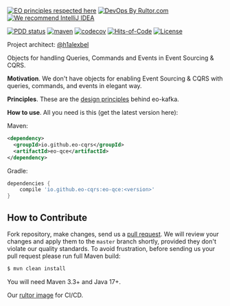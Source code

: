 [![EO principles respected here](https://www.elegantobjects.org/badge.svg)](https://www.elegantobjects.org)
[![DevOps By Rultor.com](https://www.rultor.com/b/eo-cqrs/eo-qce)](https://www.rultor.com/p/eo-cqrs/eo-qce)
[![We recommend IntelliJ IDEA](https://www.elegantobjects.org/intellij-idea.svg)](https://www.jetbrains.com/idea/)
<br>

[![PDD status](http://www.0pdd.com/svg?name=eo-cqrs/eo-qce)](http://www.0pdd.com/p?name=eo-cqrs/eo-qce)
[![maven](https://github.com/eo-cqrs/eo-qce/actions/workflows/maven.yml/badge.svg)](https://github.com/eo-cqrs/eo-qce/actions/workflows/maven.yml)
[![codecov](https://codecov.io/gh/eo-cqrs/eo-qce/branch/master/graph/badge.svg?token=CR7SV7NPBV)](https://codecov.io/gh/eo-cqrs/eo-qce)
[![Hits-of-Code](https://hitsofcode.com/github/eo-cqrs/eo-qce)](https://hitsofcode.com/view/github/eo-cqrs/eo-qce)
[![License](https://img.shields.io/badge/license-MIT-green.svg)](https://github.com/eo-cqrs/eo-qce/blob/master/LICENSE)

Project architect: [@h1alexbel](https://github.com/h1alexbel)

Objects for handling Queries, Commands and Events in Event Sourcing & CQRS.

**Motivation**. We don't have objects for enabling Event Sourcing & CQRS with queries, commands, and events in elegant way. 

**Principles**. These are the [design principles](https://www.elegantobjects.org/#principles) behind eo-kafka.

**How to use**. All you need is this (get the latest version here):

Maven:
```xml
<dependency>
  <groupId>io.github.eo-cqrs</groupId>
  <artifactId>eo-qce</artifactId>
</dependency>
```

Gradle:
```groovy
dependencies {
    compile 'io.github.eo-cqrs:eo-qce:<version>'
}
```

## How to Contribute

Fork repository, make changes, send us a [pull request](https://www.yegor256.com/2014/04/15/github-guidelines.html).
We will review your changes and apply them to the `master` branch shortly,
provided they don't violate our quality standards. To avoid frustration,
before sending us your pull request please run full Maven build:

```bash
$ mvn clean install
```

You will need Maven 3.3+ and Java 17+.

Our [rultor image](https://github.com/eo-cqrs/eo-kafka-rultor-image) for CI/CD.